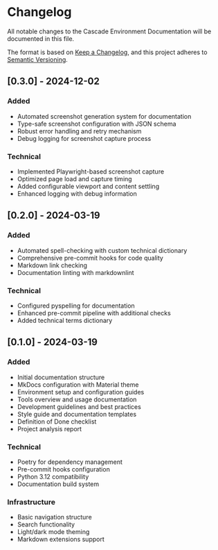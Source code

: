 # Changelog

All notable changes to the Cascade Environment Documentation will be documented in this file.

The format is based on [Keep a Changelog](https://keepachangelog.com/en/1.0.0/),
and this project adheres to [Semantic Versioning](https://semver.org/spec/v2.0.0.html).

## [0.3.0] - 2024-12-02

### Added

- Automated screenshot generation system for documentation
- Type-safe screenshot configuration with JSON schema
- Robust error handling and retry mechanism
- Debug logging for screenshot capture process

### Technical

- Implemented Playwright-based screenshot capture
- Optimized page load and capture timing
- Added configurable viewport and content settling
- Enhanced logging with debug information

## [0.2.0] - 2024-03-19

### Added

- Automated spell-checking with custom technical dictionary
- Comprehensive pre-commit hooks for code quality
- Markdown link checking
- Documentation linting with markdownlint

### Technical

- Configured pyspelling for documentation
- Enhanced pre-commit pipeline with additional checks
- Added technical terms dictionary

## [0.1.0] - 2024-03-19

### Added

- Initial documentation structure
- MkDocs configuration with Material theme
- Environment setup and configuration guides
- Tools overview and usage documentation
- Development guidelines and best practices
- Style guide and documentation templates
- Definition of Done checklist
- Project analysis report

### Technical

- Poetry for dependency management
- Pre-commit hooks configuration
- Python 3.12 compatibility
- Documentation build system

### Infrastructure

- Basic navigation structure
- Search functionality
- Light/dark mode theming
- Markdown extensions support
